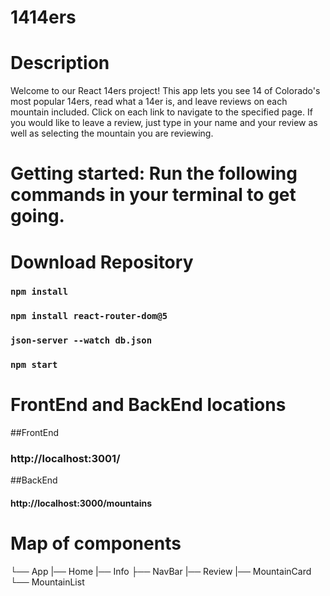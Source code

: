 # 1414ers

# Description

Welcome to our React 14ers project! This app lets you see 14 of Colorado's most popular 14ers, read what a 14er is, and leave reviews on each mountain included. Click on each link to navigate to the specified page. If you would like to leave a review, just type in your name and your review as well as selecting the mountain you are reviewing.

# Getting started: Run the following commands in your terminal to get going.

# Download Repository

### `npm install`

### `npm install react-router-dom@5`

### `json-server --watch db.json`

### `npm start`

# FrontEnd and BackEnd locations

##FrontEnd

### http://localhost:3001/

##BackEnd

#### http://localhost:3000/mountains

# Map of components

└── App
|── Home
|── Info
├── NavBar
|── Review
|── MountainCard
└── MountainList

